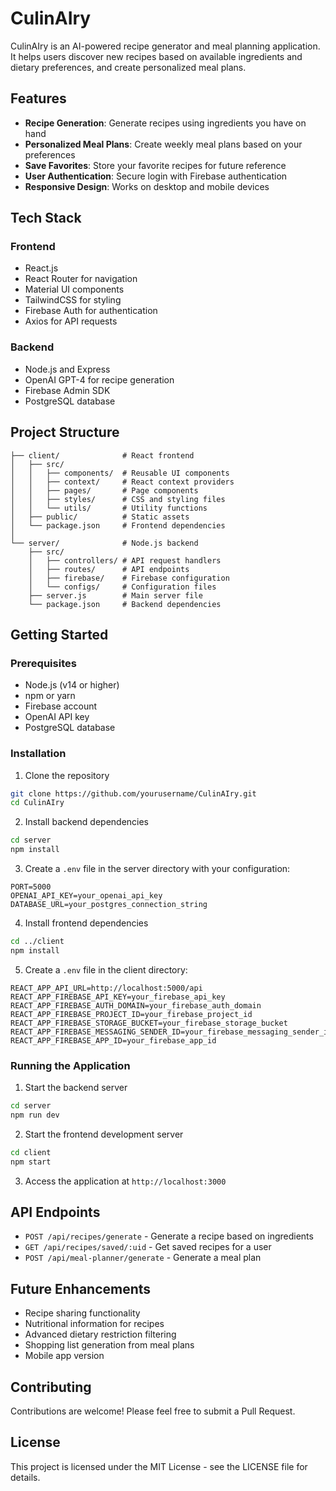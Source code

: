 # CulinAIry

CulinAIry is an AI-powered recipe generator and meal planning application. It helps users discover new recipes based on available ingredients and dietary preferences, and create personalized meal plans.

## Features

- **Recipe Generation**: Generate recipes using ingredients you have on hand
- **Personalized Meal Plans**: Create weekly meal plans based on your preferences
- **Save Favorites**: Store your favorite recipes for future reference
- **User Authentication**: Secure login with Firebase authentication
- **Responsive Design**: Works on desktop and mobile devices

## Tech Stack

### Frontend
- React.js
- React Router for navigation
- Material UI components
- TailwindCSS for styling
- Firebase Auth for authentication
- Axios for API requests

### Backend
- Node.js and Express
- OpenAI GPT-4 for recipe generation
- Firebase Admin SDK
- PostgreSQL database

## Project Structure

```
├── client/              # React frontend
│   ├── src/
│   │   ├── components/  # Reusable UI components
│   │   ├── context/     # React context providers
│   │   ├── pages/       # Page components
│   │   ├── styles/      # CSS and styling files
│   │   └── utils/       # Utility functions
│   ├── public/          # Static assets
│   └── package.json     # Frontend dependencies
│
└── server/              # Node.js backend
    ├── src/
    │   ├── controllers/ # API request handlers
    │   ├── routes/      # API endpoints
    │   ├── firebase/    # Firebase configuration
    │   └── configs/     # Configuration files
    ├── server.js        # Main server file
    └── package.json     # Backend dependencies
```

## Getting Started

### Prerequisites
- Node.js (v14 or higher)
- npm or yarn
- Firebase account
- OpenAI API key
- PostgreSQL database

### Installation

1. Clone the repository
```bash
git clone https://github.com/yourusername/CulinAIry.git
cd CulinAIry
```

2. Install backend dependencies
```bash
cd server
npm install
```

3. Create a `.env` file in the server directory with your configuration:
```
PORT=5000
OPENAI_API_KEY=your_openai_api_key
DATABASE_URL=your_postgres_connection_string
```

4. Install frontend dependencies
```bash
cd ../client
npm install
```

5. Create a `.env` file in the client directory:
```
REACT_APP_API_URL=http://localhost:5000/api
REACT_APP_FIREBASE_API_KEY=your_firebase_api_key
REACT_APP_FIREBASE_AUTH_DOMAIN=your_firebase_auth_domain
REACT_APP_FIREBASE_PROJECT_ID=your_firebase_project_id
REACT_APP_FIREBASE_STORAGE_BUCKET=your_firebase_storage_bucket
REACT_APP_FIREBASE_MESSAGING_SENDER_ID=your_firebase_messaging_sender_id
REACT_APP_FIREBASE_APP_ID=your_firebase_app_id
```

### Running the Application

1. Start the backend server
```bash
cd server
npm run dev
```

2. Start the frontend development server
```bash
cd client
npm start
```

3. Access the application at `http://localhost:3000`

## API Endpoints

- `POST /api/recipes/generate` - Generate a recipe based on ingredients
- `GET /api/recipes/saved/:uid` - Get saved recipes for a user
- `POST /api/meal-planner/generate` - Generate a meal plan

## Future Enhancements

- Recipe sharing functionality
- Nutritional information for recipes
- Advanced dietary restriction filtering
- Shopping list generation from meal plans
- Mobile app version

## Contributing

Contributions are welcome! Please feel free to submit a Pull Request.

## License

This project is licensed under the MIT License - see the LICENSE file for details. 